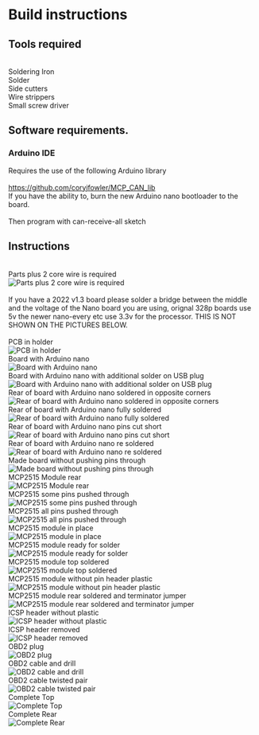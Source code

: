 # Build instructions
## Tools required
<br>Soldering Iron
<br>Solder
<br>Side cutters
<br>Wire strippers
<br>Small screw driver
## Software requirements.
### Arduino IDE
Requires the use of the following Arduino library
<br><br>https://github.com/coryjfowler/MCP_CAN_lib
<br>If you have the ability to, burn the new Arduino nano bootloader to the board.
<br><br>Then program with can-receive-all sketch


## Instructions
<br>Parts plus 2 core wire is required
<br>![Parts plus 2 core wire is required](build/build01.jpg)
<br> <br>If you have a 2022 v1.3 board please solder a bridge between the middle and the voltage of the Nano board you are using, orignal 328p boards use 5v the newer nano-every etc use 3.3v for the processor. THIS IS NOT SHOWN ON THE PICTURES BELOW.
<br><br>PCB in holder
<br>![PCB in holder](build/build02.jpg)
<br>Board with Arduino nano
<br>![Board with Arduino nano](build/build03.jpg)
<br>Board with Arduino nano with additional solder on USB plug
<br>![Board with Arduino nano with additional solder on USB plug](build/build04.jpg)
<br>Rear of board with Arduino nano soldered in opposite corners
<br>![Rear of board with Arduino nano soldered in opposite corners](build/build05.jpg)
<br>Rear of board with Arduino nano fully soldered
<br>![Rear of board with Arduino nano fully soldered](build/build06.jpg)
<br>Rear of board with Arduino nano pins cut short
<br>![Rear of board with Arduino nano pins cut short](build/build07.jpg)
<br>Rear of board with Arduino nano re soldered
<br>![Rear of board with Arduino nano re soldered](build/build08.jpg)
<br>Made board without pushing pins through
<br>![Made board without pushing pins through](build/build08a.jpg)
<br>MCP2515 Module rear
<br>![MCP2515 Module rear](build/build09.jpg)
<br>MCP2515 some pins pushed through
<br>![MCP2515 some pins pushed through](build/build10.jpg)
<br>MCP2515 all pins pushed through
<br>![MCP2515 all pins pushed through](build/build11.jpg)
<br>MCP2515 module in place
<br>![MCP2515 module in place](build/build12.jpg)
<br>MCP2515 module ready for solder
<br>![MCP2515 module ready for solder](build/build13.jpg)
<br>MCP2515 module top soldered
<br>![MCP2515 module top soldered](build/build14.jpg)
<br>MCP2515 module without pin header plastic
<br>![MCP2515 module without pin header plastic](build/build15.jpg)
<br>MCP2515 module rear soldered and terminator jumper
<br>![MCP2515 module rear soldered and terminator jumper](build/build16.jpg)
<br>ICSP header without plastic
<br>![ICSP header without plastic](build/build17.jpg)
<br>ICSP header removed
<br>![ICSP header removed](build/build18.jpg)
<br>OBD2 plug
<br>![OBD2 plug](build/build19.jpg)
<br>OBD2 cable and drill
<br>![OBD2 cable and drill](build/build20.jpg)
<br>OBD2 cable twisted pair
<br>![OBD2 cable twisted pair](build/build21.jpg)
<br>Complete Top
<br>![Complete Top](build/build22.jpg)
<br>Complete Rear
<br>![Complete Rear](build/build23.jpg)
